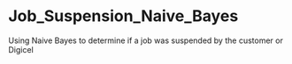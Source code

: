 # Job_Suspension_Naive_Bayes
Using Naive Bayes to determine if a job was suspended by the customer or Digicel
